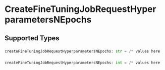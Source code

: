 # CreateFineTuningJobRequestHyperparametersNEpochs


## Supported Types

### 

```python
createFineTuningJobRequestHyperparametersNEpochs: str = /* values here */
```

### 

```python
createFineTuningJobRequestHyperparametersNEpochs: int = /* values here */
```

